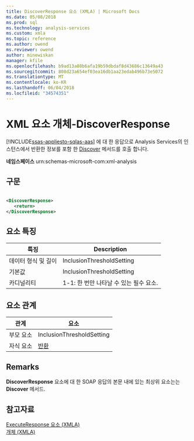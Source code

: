 ```yaml
---
title: DiscoverResponse 요소 (XMLA) | Microsoft Docs
ms.date: 05/08/2018
ms.prod: sql
ms.technology: analysis-services
ms.custom: xmla
ms.topic: reference
ms.author: owend
ms.reviewer: owend
author: minewiskan
manager: kfile
ms.openlocfilehash: b9ad13a08b6afa19b59dbdaf8d43686c13649a43
ms.sourcegitcommit: 808d23a654ef03ea16db1aa23edab496b73e5072
ms.translationtype: MT
ms.contentlocale: ko-KR
ms.lasthandoff: 06/04/2018
ms.locfileid: "34574351"
---
```

# <a name="xml-elements---objects---discoverresponse"></a>XML 요소 개체-DiscoverResponse
[!INCLUDE[ssas-appliesto-sqlas-aas](../../includes/ssas-appliesto-sqlas-aas.md)]
  에 대 한 응답으로 Analysis Services의 인스턴스에서 반환한 정보를 포함 한 [Discover](../../analysis-services/xmla/xml-elements-methods-discover.md) 메서드를 호출 합니다.  
  
 **네임스페이스** urn:schemas-microsoft-com:xml-analysis  
  
## <a name="syntax"></a>구문  
  
```xml  
  
<DiscoverResponse>  
   <return>  
</DiscoverResponse>  
```  
  
## <a name="element-characteristics"></a>요소 특징  
  
|특징|Description|  
|--------------------|-----------------|  
|데이터 형식 및 길이|InclusionThresholdSetting|  
|기본값|InclusionThresholdSetting|  
|카디널리티|1-1: 한 번만 나타날 수 있는 필수 요소.|  
  
## <a name="element-relationships"></a>요소 관계  
  
|관계|요소|  
|------------------|-------------|  
|부모 요소|InclusionThresholdSetting|  
|자식 요소|[반환](../../analysis-services/xmla/xml-elements-properties/return-element-xmla.md)|  
  
## <a name="remarks"></a>Remarks  
 **DiscoverResponse** 요소에 대 한 SOAP 응답의 본문 내에 있는 최상위 요소는는 **Discover** 메서드.  
  
## <a name="see-also"></a>참고자료
 [ExecuteResponse 요소 &#40;XMLA&#41;](../../analysis-services/xmla/xml-elements-objects-executeresponse.md)   
 [개체 &#40;XMLA&#41;](../../analysis-services/xmla/xml-elements-objects.md)  
  
  
